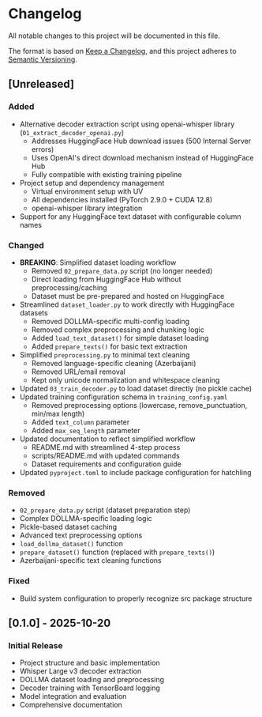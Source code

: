# Changelog

All notable changes to this project will be documented in this file.

The format is based on [Keep a Changelog](https://keepachangelog.com/en/1.0.0/),
and this project adheres to [Semantic Versioning](https://semver.org/spec/v2.0.0.html).

## [Unreleased]

### Added
- Alternative decoder extraction script using openai-whisper library (`01_extract_decoder_openai.py`)
  - Addresses HuggingFace Hub download issues (500 Internal Server errors)
  - Uses OpenAI's direct download mechanism instead of HuggingFace Hub
  - Fully compatible with existing training pipeline
- Project setup and dependency management
  - Virtual environment setup with UV
  - All dependencies installed (PyTorch 2.9.0 + CUDA 12.8)
  - openai-whisper library integration
- Support for any HuggingFace text dataset with configurable column names

### Changed
- **BREAKING**: Simplified dataset loading workflow
  - Removed `02_prepare_data.py` script (no longer needed)
  - Direct loading from HuggingFace Hub without preprocessing/caching
  - Dataset must be pre-prepared and hosted on HuggingFace
- Streamlined `dataset_loader.py` to work directly with HuggingFace datasets
  - Removed DOLLMA-specific multi-config loading
  - Removed complex preprocessing and chunking logic
  - Added `load_text_dataset()` for simple dataset loading
  - Added `prepare_texts()` for basic text extraction
- Simplified `preprocessing.py` to minimal text cleaning
  - Removed language-specific cleaning (Azerbaijani)
  - Removed URL/email removal
  - Kept only unicode normalization and whitespace cleaning
- Updated `03_train_decoder.py` to load dataset directly (no pickle cache)
- Updated training configuration schema in `training_config.yaml`
  - Removed preprocessing options (lowercase, remove_punctuation, min/max length)
  - Added `text_column` parameter
  - Added `max_seq_length` parameter
- Updated documentation to reflect simplified workflow
  - README.md with streamlined 4-step process
  - scripts/README.md with updated commands
  - Dataset requirements and configuration guide
- Updated `pyproject.toml` to include package configuration for hatchling

### Removed
- `02_prepare_data.py` script (dataset preparation step)
- Complex DOLLMA-specific loading logic
- Pickle-based dataset caching
- Advanced text preprocessing options
- `load_dollma_dataset()` function
- `prepare_dataset()` function (replaced with `prepare_texts()`)
- Azerbaijani-specific text cleaning functions

### Fixed
- Build system configuration to properly recognize src package structure

## [0.1.0] - 2025-10-20

### Initial Release
- Project structure and basic implementation
- Whisper Large v3 decoder extraction
- DOLLMA dataset loading and preprocessing
- Decoder training with TensorBoard logging
- Model integration and evaluation
- Comprehensive documentation

